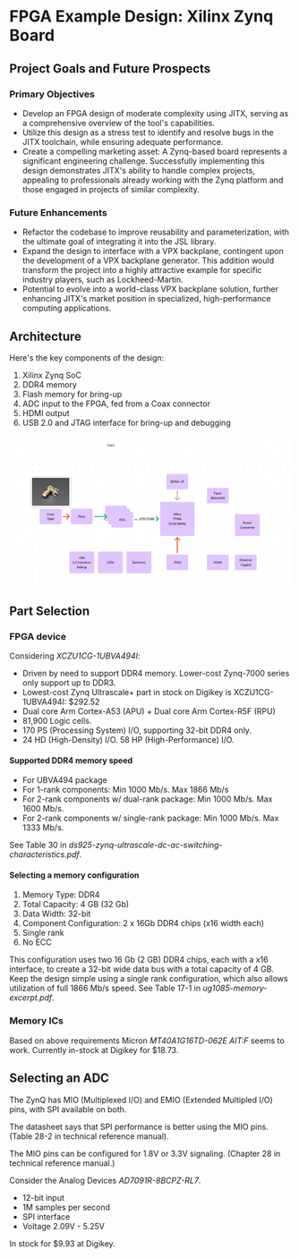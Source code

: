 # FPGA Example Design: Xilinx Zynq Board

## Project Goals and Future Prospects

### Primary Objectives

- Develop an FPGA design of moderate complexity using JITX, serving as a comprehensive overview of the tool's capabilities.
- Utilize this design as a stress test to identify and resolve bugs in the JITX toolchain, while ensuring adequate performance.
- Create a compelling marketing asset: A Zynq-based board represents a significant engineering challenge. Successfully implementing this design demonstrates JITX's ability to handle complex projects, appealing to professionals already working with the Zynq platform and those engaged in projects of similar complexity.

### Future Enhancements

- Refactor the codebase to improve reusability and parameterization, with the ultimate goal of integrating it into the JSL library.
- Expand the design to interface with a VPX backplane, contingent upon the development of a VPX backplane generator. This addition would transform the project into a highly attractive example for specific industry players, such as Lockheed-Martin.
- Potential to evolve into a world-class VPX backplane solution, further enhancing JITX's market position in specialized, high-performance computing applications.

## Architecture

Here's the key components of the design:

1. Xilinx Zynq SoC
2. DDR4 memory
3. Flash memory for bring-up
4. ADC input to the FPGA, fed from a Coax connector
5. HDMI output
6. USB 2.0 and JTAG interface for bring-up and debugging

![Block diagram of the Zynq FPGA-based Design](../pics/block-diagram.png)

## Part Selection

### FPGA device

Considering *XCZU1CG-1UBVA494I*:

- Driven by need to support DDR4 memory. Lower-cost Zynq-7000 series only support up to DDR3.
- Lowest-cost Zynq Ultrascale+ part in stock on Digikey is XCZU1CG-1UBVA494I: $292.52
- Dual core Arm Cortex-A53 (APU) + Dual core Arm Cortex-R5F (RPU)
- 81,900 Logic cells.
- 170 PS (Processing System) I/O, supporting 32-bit DDR4 only.
- 24 HD (High-Density) I/O. 58 HP (High-Performance) I/O.

#### Supported DDR4 memory speed

- For UBVA494 package
- For 1-rank components: Min 1000 Mb/s. Max 1866 Mb/s
- For 2-rank components w/ dual-rank package: Min 1000 Mb/s. Max 1600 Mb/s.
- For 2-rank components w/ single-rank package: Min 1000 Mb/s. Max 1333 Mb/s.

See Table 30 in *ds925-zynq-ultrascale-dc-ac-switching-characteristics.pdf*. 

#### Selecting a memory configuration

1. Memory Type: DDR4
2. Total Capacity: 4 GB (32 Gb)
3. Data Width: 32-bit
4. Component Configuration: 2 x 16Gb DDR4 chips (x16 width each)
5. Single rank
6. No ECC

This configuration uses two 16 Gb (2 GB) DDR4 chips, each with a x16 interface, to create a 32-bit wide data bus with a total capacity of 4 GB. Keep the design simple using a single rank configuration, which also allows utilization of full 1866 Mb/s speed. See Table 17-1 in *ug1085-memory-excerpt.pdf*. 

### Memory ICs

Based on above requirements Micron *MT40A1G16TD-062E AIT:F* seems to work. Currently in-stock at Digikey for $18.73.

## Selecting an ADC

The ZynQ has MIO (Multiplexed I/O) and EMIO (Extended Multipled I/O) pins, with SPI available on both. 

The datasheet says that SPI performance is better using the MIO pins. (Table 28-2 in technical reference manual). 

The MIO pins can be configured for 1.8V or 3.3V signaling. (Chapter 28 in technical reference manual.)

Consider the Analog Devices *AD7091R-8BCPZ-RL7*.

- 12-bit input
- 1M samples per second
- SPI interface
- Voltage 2.09V - 5.25V

In stock for $9.93 at Digikey.
